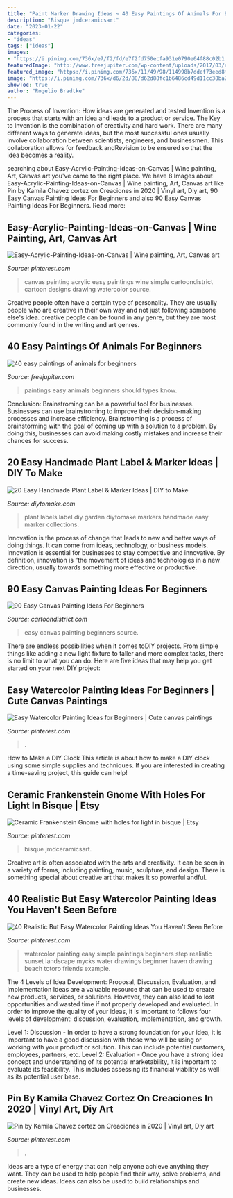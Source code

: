 ```yaml
---
title: "Paint Marker Drawing Ideas ~ 40 Easy Paintings Of Animals For Beginners"
description: "Bisque jmdceramicsart"
date: "2023-01-22"
categories:
- "ideas"
tags: ["ideas"]
images:
- "https://i.pinimg.com/736x/e7/f2/fd/e7f2fd750ecfa931e0790e64f88c02b1.jpg"
featuredImage: "http://www.freejupiter.com/wp-content/uploads/2017/03/easy-paintings-of-animals27.jpg"
featured_image: "https://i.pinimg.com/736x/11/49/98/114998b7ddef73eed8f0359e659ea79c.jpg"
image: "https://i.pinimg.com/736x/d6/2d/88/d62d88fc1b6486cd49d11cc38ba2f3b2.jpg"
ShowToc: true
author: "Rogelio Bradtke"
---
```



The Process of Invention: How ideas are generated and tested
Invention is a process that starts with an idea and leads to a product or service. The Key to Invention is the combination of creativity and hard work. There are many different ways to generate ideas, but the most successful ones usually involve collaboration between scientists, engineers, and businessmen. This collaboration allows for feedback andRevision to be ensured so that the idea becomes a reality.

	

		
searching about Easy-Acrylic-Painting-Ideas-on-Canvas | Wine painting, Art, Canvas art you've came to the right place. We have 8 Images about Easy-Acrylic-Painting-Ideas-on-Canvas | Wine painting, Art, Canvas art like Pin by Kamila Chavez cortez on Creaciones in 2020 | Vinyl art, Diy art, 90 Easy Canvas Painting Ideas For Beginners and also 90 Easy Canvas Painting Ideas For Beginners. Read more:
		
    
## Easy-Acrylic-Painting-Ideas-on-Canvas | Wine Painting, Art, Canvas Art

<img loading=lazy src="https://i.pinimg.com/736x/11/49/98/114998b7ddef73eed8f0359e659ea79c.jpg" onerror="this.onerror=null;this.src='https://tse1.mm.bing.net/th?id=OIP.zEHS0-eqwPueaxtaCJJoJQHaOu&amp;pid=15.1';" alt="Easy-Acrylic-Painting-Ideas-on-Canvas | Wine painting, Art, Canvas art">

_Source: pinterest.com_

>canvas painting acrylic easy paintings wine simple cartoondistrict cartoon designs drawing watercolor source. 

	

Creative people often have a certain type of personality. They are usually people who are creative in their own way and not just following someone else's idea. creative people can be found in any genre, but they are most commonly found in the writing and art genres.

    
## 40 Easy Paintings Of Animals For Beginners

<img loading=lazy src="http://www.freejupiter.com/wp-content/uploads/2017/03/easy-paintings-of-animals27.jpg" onerror="this.onerror=null;this.src='https://tse1.mm.bing.net/th?id=OIP.3kGqZeGJJwW1LvJyMyD-awHaJ4&amp;pid=15.1';" alt="40 easy paintings of animals for beginners">

_Source: freejupiter.com_

>paintings easy animals beginners should types know. 

	

Conclusion: Brainstroming can be a powerful tool for businesses.
Businesses can use brainstroming to improve their decision-making processes and increase efficiency. Brainstroming is a process of brainstorming with the goal of coming up with a solution to a problem. By doing this, businesses can avoid making costly mistakes and increase their chances for success.

    
## 20 Easy Handmade Plant Label &amp; Marker Ideas | DIY To Make

<img loading=lazy src="http://www.diytomake.com/wp-content/uploads/2017/02/DIY-Plant-Labels.jpg" onerror="this.onerror=null;this.src='https://tse3.mm.bing.net/th?id=OIP.9vW7Kqc-TyXxZzXAfTA_OgHaLH&amp;pid=15.1';" alt="20 Easy Handmade Plant Label &amp; Marker Ideas | DIY to Make">

_Source: diytomake.com_

>plant labels label diy garden diytomake markers handmade easy marker collections. 

	

Innovation is the process of change that leads to new and better ways of doing things. It can come from ideas, technology, or business models. Innovation is essential for businesses to stay competitive and innovative. By definition, innovation is “the movement of ideas and technologies in a new direction, usually towards something more effective or productive.

    
## 90 Easy Canvas Painting Ideas For Beginners

<img loading=lazy src="http://www.cartoondistrict.com/wp-content/uploads/2017/06/Easy-Canvas-Painting-Ideas-For-Beginners21-1.jpg" onerror="this.onerror=null;this.src='https://tse1.mm.bing.net/th?id=OIP.4OkhfQN4teidQ5dAVEC1JwHaJ4&amp;pid=15.1';" alt="90 Easy Canvas Painting Ideas For Beginners">

_Source: cartoondistrict.com_

>easy canvas painting beginners source. 

	

There are endless possibilities when it comes toDIY projects. From simple things like adding a new light fixture to taller and more complex tasks, there is no limit to what you can do. Here are five ideas that may help you get started on your next DIY project: 

    
## Easy Watercolor Painting Ideas For Beginners | Cute Canvas Paintings

<img loading=lazy src="https://i.pinimg.com/736x/92/18/d9/9218d9d7939fbd765a73aed3b10c70f1.jpg" onerror="this.onerror=null;this.src='https://tse4.mm.bing.net/th?id=OIP.IhE6ZygDg1FCx26QW5WwNAHaKi&amp;pid=15.1';" alt="Easy Watercolor Painting Ideas for Beginners | Cute canvas paintings">

_Source: pinterest.com_

>. 

	

How to Make a DIY Clock
This article is about how to make a DIY clock using some simple supplies and techniques. If you are interested in creating a time-saving project, this guide can help!

    
## Ceramic Frankenstein Gnome With Holes For Light In Bisque | Etsy

<img loading=lazy src="https://i.pinimg.com/736x/2e/08/1e/2e081e37a2e3a77aa4916660fad1e524.jpg" onerror="this.onerror=null;this.src='https://tse4.mm.bing.net/th?id=OIP.fafpGJiX2AWN1Ulap0buAQHaJ5&amp;pid=15.1';" alt="Ceramic Frankenstein Gnome with holes for light in bisque | Etsy">

_Source: pinterest.com_

>bisque jmdceramicsart. 

	

Creative art is often associated with the arts and creativity. It can be seen in a variety of forms, including painting, music, sculpture, and design. There is something special about creative art that makes it so powerful andful.

    
## 40 Realistic But Easy Watercolor Painting Ideas You Haven&#039;t Seen Before

<img loading=lazy src="https://i.pinimg.com/736x/d6/2d/88/d62d88fc1b6486cd49d11cc38ba2f3b2.jpg" onerror="this.onerror=null;this.src='https://tse2.mm.bing.net/th?id=OIP.JmBcqHgvhPaAyiizfhsYewHaJ3&amp;pid=15.1';" alt="40 Realistic But Easy Watercolor Painting Ideas You Haven&#039;t Seen Before">

_Source: pinterest.com_

>watercolor painting easy simple paintings beginners step realistic sunset landscape mycks water drawings beginner haven drawing beach totoro friends example. 

	

The 4 Levels of Idea Development: Proposal, Discussion, Evaluation, and Implementation
Ideas are a valuable resource that can be used to create new products, services, or solutions. However, they can also lead to lost opportunities and wasted time if not properly developed and evaluated.
In order to improve the quality of your ideas, it is important to follows four levels of development: discussion, evaluation, implementation, and growth.

Level 1: Discussion - In order to have a strong foundation for your idea, it is important to have a good discussion with those who will be using or working with your product or solution. This can include potential customers, employees, partners, etc. Level 2: Evaluation - Once you have a strong idea concept and understanding of its potential marketability, it is important to evaluate its feasibility. This includes assessing its financial viability as well as its potential user base.

    
## Pin By Kamila Chavez Cortez On Creaciones In 2020 | Vinyl Art, Diy Art

<img loading=lazy src="https://i.pinimg.com/736x/e7/f2/fd/e7f2fd750ecfa931e0790e64f88c02b1.jpg" onerror="this.onerror=null;this.src='https://tse1.mm.bing.net/th?id=OIP.xJsPrXpkg5QRm_UC5FFqzwHaJ3&amp;pid=15.1';" alt="Pin by Kamila Chavez cortez on Creaciones in 2020 | Vinyl art, Diy art">

_Source: pinterest.com_

>. 

	

Ideas are a type of energy that can help anyone achieve anything they want. They can be used to help people find their way, solve problems, and create new ideas. Ideas can also be used to build relationships and businesses.

